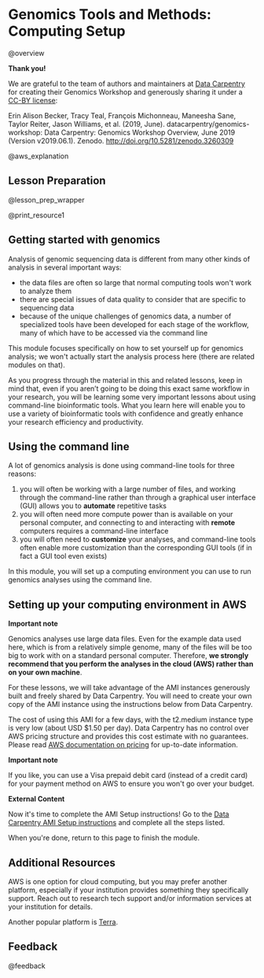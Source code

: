 <!--

author:   Rose Hartman
email:    hartmanr1@chop.edu
version:  1.1.0
current_version_description: Add explanation for why we use AWS for genomics modules. 
module_type: wrapper
docs_version: 2.0.0
language: en
narrator: UK English Female
mode: Textbook

title: Genomics Tools and Methods: Computing Setup

comment:  This module walks you through setting up your own copy of a genomics analysis AMI (Amazon Machine Image) to run genomics analyses in the cloud. 

long_description: One challenge to getting started with genomics is that it's often not feasible to run even basic analyses on a personal computer; to work with genomics data, you need to first set up a cloud computing environment that will support it. This module walks you through how to set up the AMI (Amazon Machine Image) published by Data Carpentry as part of their Genomics Workshop. 

estimated_time_in_minutes: 30

@pre_reqs
This lesson assumes a working understanding of the bash shell.
If you aren’t familiar with the bash shell, please review our [Command Line 101 module](https://liascript.github.io/course/?https://raw.githubusercontent.com/arcus/education_modules/main/bash_command_line_101/bash_command_line_101.md) and/or the [Shell Genomics lesson by Data Carpentry](http://www.datacarpentry.org/shell-genomics/) before starting this lesson.

@end

@learning_objectives  
After completion of this module, learners will be able to:

- Launch and terminate instances on AWS
- Use the Data Carpentry Community AMI to set up an AMI set up for genomics anlaysis

@end

resource1_name: Data Carpentry AMI Setup Instructions
resource1_description: Instructions published along with the Data Carpenry Genomics Workshop to launch the AMI for genomics analysis.
resource1_wellvetted: true
resource1_wellvetted_text: Data Carpentries is a well-established organization with a great reputation and high standards for accuracy. The open source nature of the tutorial also helps ensure that any errors or problems can be caught and addressed quickly.
resource1_maintained: true
resource1_maintained_text: Data Carpentries assigns <a href="https://carpentries.org/maintainers/">lesson maintainers</a> to make sure tutorials, like this one, stay up to date.
resource1_stablesupport: true
resource1_stablesupport_text: This is hosted on the Carpentries website, and it is a popular and widely-shared tutorial. We expect it will continue to be available for the foreseeable future.
resource1_a11y_issues: No known issues with accessibility, but we may have missed something. If you encounter a problem, you can let us know in the [feedback form](#feedback) at the end of this module, or post [an issue directly on the Data Carpentry repository for these instructions](https://github.com/datacarpentry/genomics-workshop/issues). 


@module_structure
1. Read through an overview about genomics analysis, adapted from the Data Carpentry Genomics Workshop Overview.
2. Complete the AMI instructions from the Data Carpentry Genomics Workshop Setup page.
3. Return for the final sections of the module. 
@end

good_first_module: false
data_domain: omics
coding_required: true
coding_level: intermediate
coding_language: bash

@sets_you_up_for

@end

@depends_on_knowledge_available_in

@end

@version_history 
Previous versions: 

- [1.0.0](https://liascript.github.io/course/?https://raw.githubusercontent.com/arcus/education_modules/e5ee3852f80245798baa280f195b806a39122849/genomics_setup/genomics_setup.md#1): Initial version.
@end

import: https://raw.githubusercontent.com/arcus/education_modules/main/_module_templates/macros.md
import: https://raw.githubusercontent.com/arcus/education_modules/main/_module_templates/macros_wrapper.md
import: https://raw.githubusercontent.com/arcus/education_modules/omics_aws_update/_module_templates/macros_genomics.md
-->

# Genomics Tools and Methods: Computing Setup

@overview

<div class = "gratitude">
<b style="color: rgb(var(--color-highlight));">Thank you!</b><br>

We are grateful to the team of authors and maintainers at [Data Carpentry](https://datacarpentry.org/) for creating their Genomics Workshop and generously sharing it under a [CC-BY license](https://github.com/datacarpentry/genomics-workshop/blob/gh-pages/LICENSE.md): 

Erin Alison Becker, Tracy Teal, François Michonneau, Maneesha Sane, Taylor Reiter, Jason Williams, et al. (2019, June). datacarpentry/genomics-workshop: Data Carpentry: Genomics Workshop Overview, June 2019 (Version v2019.06.1). Zenodo. http://doi.org/10.5281/zenodo.3260309

</div>

@aws_explanation

## Lesson Preparation

@lesson_prep_wrapper

@print_resource1

## Getting started with genomics

Analysis of genomic sequencing data is different from many other kinds of analysis in several important ways:

- the data files are often so large that normal computing tools won't work to analyze them
- there are special issues of data quality to consider that are specific to sequencing data
- because of the unique challenges of genomics data, a number of specialized tools have been developed for each stage of the workflow, many of which have to be accessed via the command line

This module focuses specifically on how to set yourself up for genomics analysis; we won't actually start the analysis process here (there are related modules on that).

As you progress through the material in this and related lessons, keep in mind that, even if you aren’t going to be doing this exact same workflow in your research, you will be learning some very important lessons about using command-line bioinformatic tools.
What you learn here will enable you to use a variety of bioinformatic tools with confidence and greatly enhance your research efficiency and productivity.

## Using the command line

A lot of genomics analysis is done using command-line tools for three reasons:

1. you will often be working with a large number of files, and working through the command-line rather than through a graphical user interface (GUI) allows you to **automate** repetitive tasks
2. you will often need more compute power than is available on your personal computer, and connecting to and interacting with **remote** computers requires a command-line interface
3. you will often need to **customize** your analyses, and command-line tools often enable more customization than the corresponding GUI tools (if in fact a GUI tool even exists)

In this module, you will set up a computing environment you can use to run genomics analyses using the command line. 

## Setting up your computing environment in AWS

<div class = "important">
<b style="color: rgb(var(--color-highlight));">Important note</b><br>

Genomics analyses use large data files.
Even for the example data used here, which is from a relatively simple genome, many of the files will be too big to work with on a standard personal computer.
Therefore, **we strongly recommend that you perform the analyses in the cloud (AWS) rather than on your own machine**.

</div>

For these lessons, we will take advantage of the AMI instances generously built and freely shared by Data Carpentry.
You will need to create your own copy of the AMI instance using the instructions below from Data Carpentry.

The cost of using this AMI for a few days, with the t2.medium instance type is very low (about USD $1.50 per day).
Data Carpentry has no control over AWS pricing structure and provides this cost estimate with no guarantees.
Please read [AWS documentation on pricing](https://docs.aws.amazon.com/awsaccountbilling/latest/aboutv2/billing-getting-started.html) for up-to-date information.

<div class = "important">
<b style="color: rgb(var(--color-highlight));">Important note</b><br>

If you like, you can use a Visa prepaid debit card (instead of a credit card) for your payment method on AWS to ensure you won't go over your budget.

</div>


<div class = "external-resource">
<b style="color: rgb(var(--color-highlight));">External Content</b><br>

Now it's time to complete the AMI Setup instructions! 
Go to the [Data Carpentry AMI Setup instructions](https://datacarpentry.org/genomics-workshop/AMI-setup/) and complete all the steps listed. 

When you're done, return to this page to finish the module.

</div>


## Additional Resources

AWS is one option for cloud computing, but you may prefer another platform, especially if your institution provides something they specifically support. 
Reach out to research tech support and/or information services at your institution for details.

Another popular platform is [Terra](https://terra.bio/resources/new-to-cloud/). 

## Feedback

@feedback
